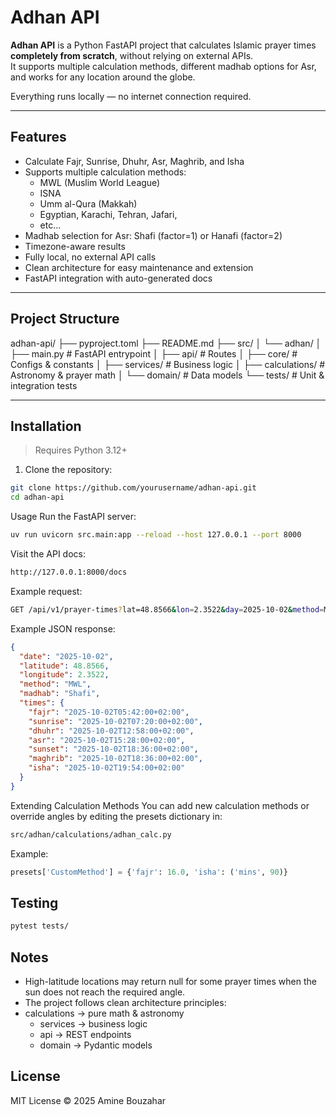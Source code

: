 # Adhan API

**Adhan API** is a Python FastAPI project that calculates Islamic prayer times **completely from scratch**, without relying on external APIs.  
It supports multiple calculation methods, different madhab options for Asr, and works for any location around the globe.

Everything runs locally — no internet connection required.

---

## Features

- Calculate Fajr, Sunrise, Dhuhr, Asr, Maghrib, and Isha
- Supports multiple calculation methods:
  - MWL (Muslim World League)
  - ISNA
  - Umm al-Qura (Makkah)
  - Egyptian, Karachi, Tehran, Jafari,
  - etc...
- Madhab selection for Asr: Shafi (factor=1) or Hanafi (factor=2)
- Timezone-aware results
- Fully local, no external API calls
- Clean architecture for easy maintenance and extension
- FastAPI integration with auto-generated docs

---

## Project Structure

adhan-api/
├── pyproject.toml
├── README.md
├── src/
│ └── adhan/
│ ├── main.py # FastAPI entrypoint
│ ├── api/ # Routes
│ ├── core/ # Configs & constants
│ ├── services/ # Business logic
│ ├── calculations/ # Astronomy & prayer math
│ └── domain/ # Data models
└── tests/ # Unit & integration tests

---

## Installation

> Requires Python 3.12+  

1. Clone the repository:

```bash
git clone https://github.com/yourusername/adhan-api.git
cd adhan-api
```

Usage
Run the FastAPI server:

```bash
uv run uvicorn src.main:app --reload --host 127.0.0.1 --port 8000
```

Visit the API docs:

```bash
http://127.0.0.1:8000/docs
```

Example request:

```bash
GET /api/v1/prayer-times?lat=48.8566&lon=2.3522&day=2025-10-02&method=MWL&madhab=Shafi&tz=Europe/Paris
```

Example JSON response:

```json
{
  "date": "2025-10-02",
  "latitude": 48.8566,
  "longitude": 2.3522,
  "method": "MWL",
  "madhab": "Shafi",
  "times": {
    "fajr": "2025-10-02T05:42:00+02:00",
    "sunrise": "2025-10-02T07:20:00+02:00",
    "dhuhr": "2025-10-02T12:58:00+02:00",
    "asr": "2025-10-02T15:28:00+02:00",
    "sunset": "2025-10-02T18:36:00+02:00",
    "maghrib": "2025-10-02T18:36:00+02:00",
    "isha": "2025-10-02T19:54:00+02:00"
  }
}
```

Extending Calculation Methods
You can add new calculation methods or override angles by editing the presets dictionary in:

```bash
src/adhan/calculations/adhan_calc.py
```

Example:

```python
presets['CustomMethod'] = {'fajr': 16.0, 'isha': ('mins', 90)}

```

## Testing

```bash
pytest tests/
```

## Notes

- High-latitude locations may return null for some prayer times when the sun does not reach the required angle.
- The project follows clean architecture principles:
- calculations → pure math & astronomy
  - services → business logic
  - api → REST endpoints
  - domain → Pydantic models

## License

MIT License
© 2025 Amine Bouzahar
